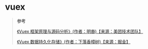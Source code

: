 # vuex

> **参考**
>
> [《Vuex 框架原理与源码分析》(作者：明裔)【来源：美团技术团队】](https://tech.meituan.com/2017/04/27/vuex-code-analysis.html)
>
> [《Vuex 数据持久化存储》(作者：下落香樟树)【来源：掘金】](https://juejin.cn/post/6918684399659646989)
